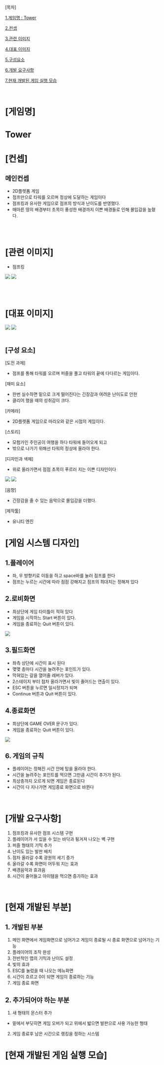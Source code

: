 [목차]

[1.게임명 : Tower ](#게임명)

[2.컨셉](#컨셉)

[3.관련 이미지](#관련-이미지)

[4.대표 이미지](#대표-이미지)

[5.구성요소](#구성-요소)

[6.개발 요구사항](#개발-요구사항)

[7.현재 개발된 게임 실행 모습](#현재-개발된-게임-실행-모습)

<br>

# [게임명]

# Tower

# [컨셉]

## 메인컨셉 
- 2D플렛폼 게임
- 점프만으로 타워를 오르며 정상에 도달하는 게임이다
- 점프킹과 유사한 게임으로 점프의 방식과 난이도를 반영했다.
- 매마른 땅의 배경부터 초목이 풍성한 배경까지 이쁜 배경들로 인해 몰입감을 높혔다.

<br><br>
# [관련 이미지]
- 점프킹

<img src="./img/관련이미지1.jpg">
<img src="./img/관련이미지2.jpg">

<br><br>
# [대표 이미지]

<img src="./img/대표이미지1.jpg">
<img src="./img/대표이미지2.jpg">
<br><br>


## [구성 요소]

[도전 과제]
- 점프를 통해 타워를 오르며 퍼즐을 풀고 타워의 끝에 다다르는 게임이다.

[재미 요소]
- 한번 실수하면 밑으로 크게 떨어진다는 긴장감과 여려운 난이도로 안한
- 클리어 했을 때의 성취감이 크다.

[카메라]  
- 2D플렛폼 게임으로 마리오와 같은 시점의 게임이다.

[스토리]
- 모험가인 주인공이 여행을 하다 타워에 들어오게 되고
- 밖으로 나가기 위해선 타워의 정상에 올라야 한다.

[디자인과 색체]
- 위로 올라가면서 점점 초목이 푸르러 지는 이쁜 디자인이다

<img src="./img/어두움.PNG">
<img src="./img/밝아짐.PNG">

[음향]  
- 긴장감을 줄 수 있는 음악으로 몰입감을 더했다.

[제작툴] 
- 유니티 엔진

# [게임 시스템 디자인]

## 1.플레이어

- 좌, 우 방향키로 이동을 하고 space바를 눌러 점프를 한다
- 점프는 누르는 시간에 따라 점점 강해지고 점프의 최대치는 정해져 있다

## 2.로비화면

- 최상단에 게임 타이틀이 적혀 있다
- 게임을 시작하느 Start 버튼이 있다. 
- 게임을 종료하는 Quit 버튼이 있다.

<img src="./img/메인화면.PNG">



## 3.필드화면

- 좌측 상단에 시간이 표시 된다
- 몆몆 층마다 시간을 늘려주는 포인트가 있다.
- 막혀있는 갈을 열어줄 레버가 있다.
- 2스테이지 부터 점차 올라가면서 빛이 줄어드는 연출이 있다.
- ESC 버튼을 누르면 일시정지가 되며
- Continue 버튼과 Quit 버튼이 있다.

## 4.종료화면

- 최상단에 GAME OVER 문구가 있다.
- 게임을 종료하는 Quit 버튼이 있다.

<img src="./img/종료화면.PNG">

<br>

## 6. 게임의 규칙

- 플레이어는 정해진 시간 안에 탑을 올라야 한다.
- 시간을 늘려주는 포인트를 먹으면 그만큼 시간이 추가가 된다.
- 최상층까지 오르게 되면 게임은 종료된다
- 시간이 다 지나가면 게임종료 화면으로 바뀐다

<br>

# [개발 요구사항]

1. 점프킹과 유사한 점프 시스템 구현
2. 플레이어가 서 있을 수 있는 바닥과 튕겨져 나오는 벽 구현
3. 퍼즐 형태의 기믹 추가
4. 난이도 있는 발판 배치
5. 점차 올라갈 수록 광원의 세기 증가
6. 올라갈 수록 화면이 어두워 지는 효과
7. 배경음악과 효과음
8. 시간이 줄어들고 아이템을 먹으면 증가하는 효과

<br>


# [현재 개발된 부분]
## 1. 개발된 부분

1. 메인 화면에서 게임화면으로 넘어가고 게임이 종료될 시 종료 화면으로 넘어가는 기능
2. 플레이어의 조작 완성
3. 전반적인 맵의 기믹과 난이도 설정
4. 빛의 효과
5. ESC를 눌렀을 때 나오는 메뉴화면
6. 시간이 흐르고 0이 되면 게임이 종료하는 기능
7. 게임 종료 화면

## 2. 추가되어야 하는 부분

1. 새 형태의 몬스터 추가
 - 밑에서 부딧히면 게임 오버가 되고 위에서 밟으면 발판으로 사용 가능한 형태
2. 게임 종료후 남은 시간으로 랭킹을 정하는 시스템


# [현재 개발된 게임 실행 모습]

<mp4 src="./img/게임화면.mp4">

